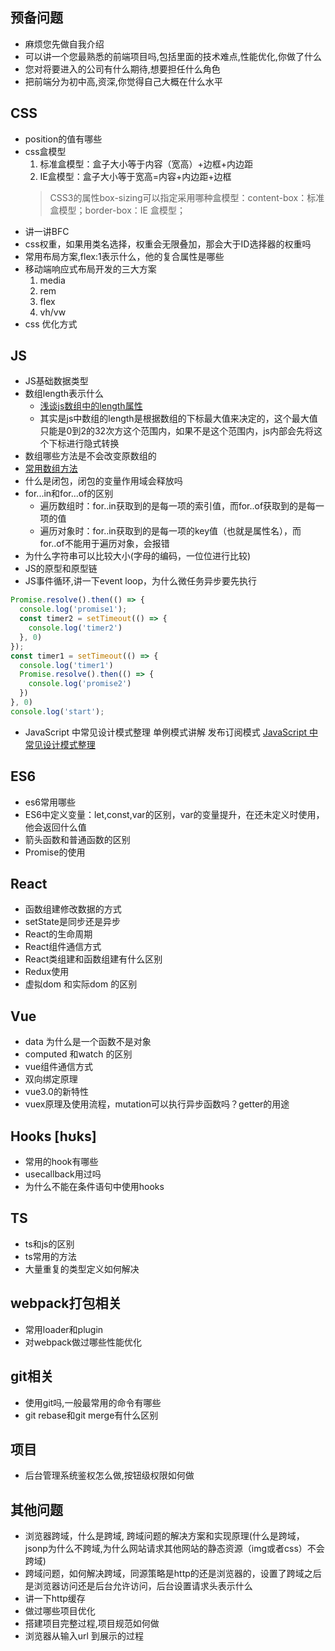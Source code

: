 ## 预备问题
- 麻烦您先做自我介绍
- 可以讲一个您最熟悉的前端项目吗,包括里面的技术难点,性能优化,你做了什么
- 您对将要进入的公司有什么期待,想要担任什么角色
- 把前端分为初中高,资深,你觉得自己大概在什么水平
## CSS
- position的值有哪些
- css盒模型
  1. 标准盒模型：盒子大小等于内容（宽高）+边框+内边距
  2. IE盒模型：盒子大小等于宽高=内容+内边距+边框
  > CSS3的属性box-sizing可以指定采用哪种盒模型：content-box：标准盒模型；border-box：IE 盒模型；
- 讲一讲BFC
- css权重，如果用类名选择，权重会无限叠加，那会大于ID选择器的权重吗
- 常用布局方案,flex:1表示什么，他的复合属性是哪些
- 移动端响应式布局开发的三大方案
  1. media
  2. rem
  3. flex
  4. vh/vw
- css 优化方式
## JS
- JS基础数据类型
- 数组length表示什么
  - [浅谈js数组中的length属性](https://blog.csdn.net/z591102/article/details/107782975)
  - 其实是js中数组的length是根据数组的下标最大值来决定的，这个最大值只能是0到2的32次方这个范围内，如果不是这个范围内，js内部会先将这个下标进行隐式转换
- 数组哪些方法是不会改变原数组的
 - [常用数组方法](https://blog.csdn.net/qq_26834399/article/details/118090457)
- 什么是闭包，闭包的变量作用域会释放吗
- for...in和for...of的区别
  - 遍历数组时：for..in获取到的是每一项的索引值，而for..of获取到的是每一项的值
  - 遍历对象时：for..in获取到的是每一项的key值（也就是属性名），而for..of不能用于遍历对象，会报错
- 为什么字符串可以比较大小(字母的编码，一位位进行比较)
- JS的原型和原型链
- JS事件循环,讲一下event loop，为什么微任务异步要先执行
```javascript
Promise.resolve().then(() => {
  console.log('promise1');
  const timer2 = setTimeout(() => {
    console.log('timer2')
  }, 0)
});
const timer1 = setTimeout(() => {
  console.log('timer1')
  Promise.resolve().then(() => {
    console.log('promise2')
  })
}, 0)
console.log('start');
```
- JavaScript 中常见设计模式整理
  单例模式讲解
	发布订阅模式
  [JavaScript 中常见设计模式整理](https://juejin.cn/post/6844903607452581896)
## ES6
- es6常用哪些
- ES6中定义变量：let,const,var的区别，var的变量提升，在还未定义时使用，他会返回什么值
- 箭头函数和普通函数的区别
- Promise的使用
## React
- 函数组建修改数据的方式
- setState是同步还是异步
- React的生命周期
- React组件通信方式
- React类组建和函数组建有什么区别
- Redux使用
- 虚拟dom 和实际dom 的区别
## Vue
- data 为什么是一个函数不是对象
- computed 和watch 的区别
- vue组件通信方式
- 双向绑定原理
- vue3.0的新特性
- vuex原理及使用流程，mutation可以执行异步函数吗？getter的用途
## Hooks  [hʊks]
- 常用的hook有哪些
- usecallback用过吗
- 为什么不能在条件语句中使用hooks
## TS
- ts和js的区别
- ts常用的方法
- 大量重复的类型定义如何解决

## webpack打包相关
- 常用loader和plugin
- 对webpack做过哪些性能优化
## git相关
- 使用git吗,一般最常用的命令有哪些
- git rebase和git merge有什么区别

## 项目
- 后台管理系统鉴权怎么做,按钮级权限如何做
## 其他问题
- 浏览器跨域，什么是跨域, 跨域问题的解决方案和实现原理(什么是跨域，jsonp为什么不跨域,为什么网站请求其他网站的静态资源（img或者css）不会跨域)
- 跨域问题，如何解决跨域，同源策略是http的还是浏览器的，设置了跨域之后是浏览器访问还是后台允许访问，后台设置请求头表示什么
- 讲一下http缓存
- 做过哪些项目优化
- 搭建项目完整过程,项目规范如何做
- 浏览器从输入url 到展示的过程